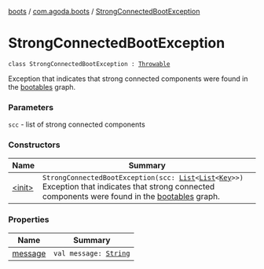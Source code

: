 [boots](../../index.md) / [com.agoda.boots](../index.md) / [StrongConnectedBootException](./index.md)

# StrongConnectedBootException

`class StrongConnectedBootException : `[`Throwable`](https://kotlinlang.org/api/latest/jvm/stdlib/kotlin/-throwable/index.html)

Exception that indicates that strong connected components were found in
the [bootables](../-bootable/index.md) graph.

### Parameters

`scc` - list of strong connected components

### Constructors

| Name | Summary |
|---|---|
| [&lt;init&gt;](-init-.md) | `StrongConnectedBootException(scc: `[`List`](https://kotlinlang.org/api/latest/jvm/stdlib/kotlin.collections/-list/index.html)`<`[`List`](https://kotlinlang.org/api/latest/jvm/stdlib/kotlin.collections/-list/index.html)`<`[`Key`](../-key/index.md)`>>)`<br>Exception that indicates that strong connected components were found in the [bootables](../-bootable/index.md) graph. |

### Properties

| Name | Summary |
|---|---|
| [message](message.md) | `val message: `[`String`](https://kotlinlang.org/api/latest/jvm/stdlib/kotlin/-string/index.html) |
